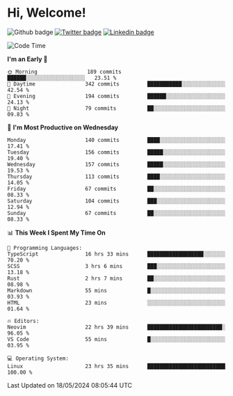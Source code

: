   # Hi, Welcome!
  ![Github badge](https://img.shields.io/github/followers/kraken-afk.svg?style=social&label=Follow&maxAge=2592000)
  [![Twitter badge](https://img.shields.io/badge/-Twitter-00acee?style=flat-square&logo=Twitter&logoColor=white)](https://twitter.com/trshppl)
  [![Linkedin badge](https://img.shields.io/badge/LinkedIn-0077B5?style=flat-square&logo=linkedin&logoColor=white)](https://www.linkedin.com/in/noveanrer)
<!--START_SECTION:waka-->
![Code Time](http://img.shields.io/badge/Code%20Time-220%20hrs%2018%20mins-blue)

**I'm an Early 🐤** 

```text
🌞 Morning                189 commits         ██████░░░░░░░░░░░░░░░░░░░   23.51 % 
🌆 Daytime                342 commits         ███████████░░░░░░░░░░░░░░   42.54 % 
🌃 Evening                194 commits         ██████░░░░░░░░░░░░░░░░░░░   24.13 % 
🌙 Night                  79 commits          ██░░░░░░░░░░░░░░░░░░░░░░░   09.83 % 
```
📅 **I'm Most Productive on Wednesday** 

```text
Monday                   140 commits         ████░░░░░░░░░░░░░░░░░░░░░   17.41 % 
Tuesday                  156 commits         █████░░░░░░░░░░░░░░░░░░░░   19.40 % 
Wednesday                157 commits         █████░░░░░░░░░░░░░░░░░░░░   19.53 % 
Thursday                 113 commits         ████░░░░░░░░░░░░░░░░░░░░░   14.05 % 
Friday                   67 commits          ██░░░░░░░░░░░░░░░░░░░░░░░   08.33 % 
Saturday                 104 commits         ███░░░░░░░░░░░░░░░░░░░░░░   12.94 % 
Sunday                   67 commits          ██░░░░░░░░░░░░░░░░░░░░░░░   08.33 % 
```


📊 **This Week I Spent My Time On** 

```text
💬 Programming Languages: 
TypeScript               16 hrs 33 mins      ██████████████████░░░░░░░   70.20 % 
SCSS                     3 hrs 6 mins        ███░░░░░░░░░░░░░░░░░░░░░░   13.18 % 
Rust                     2 hrs 7 mins        ██░░░░░░░░░░░░░░░░░░░░░░░   08.98 % 
Markdown                 55 mins             █░░░░░░░░░░░░░░░░░░░░░░░░   03.93 % 
HTML                     23 mins             ░░░░░░░░░░░░░░░░░░░░░░░░░   01.64 % 

🔥 Editors: 
Neovim                   22 hrs 39 mins      ████████████████████████░   96.05 % 
VS Code                  55 mins             █░░░░░░░░░░░░░░░░░░░░░░░░   03.95 % 

💻 Operating System: 
Linux                    23 hrs 35 mins      █████████████████████████   100.00 % 
```


 Last Updated on 18/05/2024 08:05:44 UTC
<!--END_SECTION:waka-->